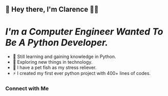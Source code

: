 ## 👋 Hey there, I'm Clarence 👨‍💻
# *I'm a Computer Engineer Wanted To Be A Python Developer.*

- 🌱 Still learning and gaining knowledge in Python.
- 🔎 Exploring new things in technology.
- 🐠 I have a pet fish as my stress reliever.
- ⚡ I created my first ever python project with 400+ lines of codes.

### Connect with Me
